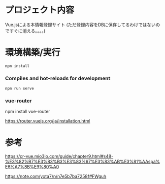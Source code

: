 # プロジェクト内容
Vue.jsによる本情報登録サイト
(ただ登録内容をDBに保存してるわけではないのですぐに消える。。。。)


# 環境構築/実行

```
npm install
```

### Compiles and hot-reloads for development
```
npm run serve
```

### vue-router
npm install vue-router

https://router.vuejs.org/ja/installation.html


# 参考
https://cr-vue.mio3io.com/guide/chapter9.html#s48-%E3%82%B7%E3%83%B3%E3%83%97%E3%83%AB%E3%81%AAspa%E6%A7%8B%E9%80%A0

https://note.com/yota7/n/n7e5b7ba7258f#FWguh


